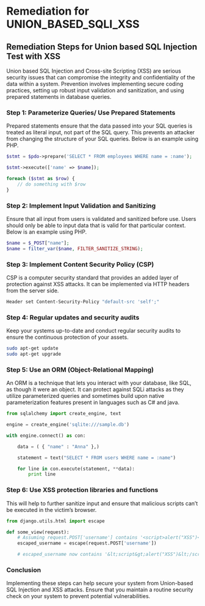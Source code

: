 # Remediation for UNION_BASED_SQLI_XSS

## Remediation Steps for Union based SQL Injection Test with XSS

Union based SQL Injection and Cross-site Scripting (XSS) are serious security issues that can compromise the integrity and confidentiality of the data within a system. Prevention involves implementing secure coding practices, setting up robust input validation and sanitization, and using prepared statements in database queries.

### Step 1: Parameterize Queries/ Use Prepared Statements

Prepared statements ensure that the data passed into your SQL queries is treated as literal input, not part of the SQL query. This prevents an attacker from changing the structure of your SQL queries. Below is an example using PHP.

```php
$stmt = $pdo->prepare('SELECT * FROM employees WHERE name = :name');

$stmt->execute(['name' => $name]);

foreach ($stmt as $row) {
    // do something with $row
}
```

### Step 2: Implement Input Validation and Sanitizing

Ensure that all input from users is validated and sanitized before use. Users should only be able to input data that is valid for that particular context. Below is an example using PHP.

```php
$name = $_POST["name"];
$name = filter_var($name, FILTER_SANITIZE_STRING);
```
### Step 3: Implement Content Security Policy (CSP)

CSP is a computer security standard that provides an added layer of protection against XSS attacks. It can be implemented via HTTP headers from the server side.

```bash
Header set Content-Security-Policy "default-src 'self';"
```

### Step 4: Regular updates and security audits

Keep your systems up-to-date and conduct regular security audits to ensure the continuous protection of your assets.

```bash
sudo apt-get update
sudo apt-get upgrade 
```
### Step 5: Use an ORM (Object-Relational Mapping) 

An ORM is a technique that lets you interact with your database, like SQL, as though it were an object. It can protect against SQLi attacks as they utilize parameterized queries and sometimes build upon native parameterization features present in languages such as C# and java.

```python
from sqlalchemy import create_engine, text

engine = create_engine('sqlite:///sample.db')

with engine.connect() as con:

    data = ( { "name" : "Anna" },)

    statement = text("SELECT * FROM users WHERE name = :name")

    for line in con.execute(statement, **data):
        print line
```

### Step 6: Use XSS protection libraries and functions

This will help to further sanitize input and ensure that malicious scripts can’t be executed in the victim’s browser.

```python
from django.utils.html import escape

def some_view(request):
    # Assuming request.POST['username'] contains '<script>alert("XSS")</script>'
    escaped_username = escape(request.POST['username'])

    # escaped_username now contains '&lt;script&gt;alert("XSS")&lt;/script&gt;'
```

### Conclusion

Implementing these steps can help secure your system from Union-based SQL Injection and XSS attacks. Ensure that you maintain a routine security check on your system to prevent potential vulnerabilities.